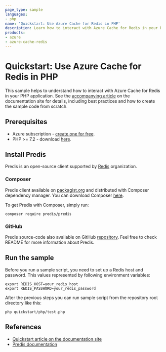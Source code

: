 ```yaml
---
page_type: sample
languages:
- php
name: 'Quickstart: Use Azure Cache for Redis in PHP'
description: Learn how to interact with Azure Cache for Redis in your PHP app.
products:
- azure
- azure-cache-redis
---
```


# Quickstart: Use Azure Cache for Redis in PHP

This sample helps to understand how to interact with Azure Cache for Redis in your PHP application. See the
[accompanying article](https://docs.microsoft.com/azure/azure-cache-for-redis/cache-python-get-started) on the documentation site for details, including best practices and how to create the sample code from scratch.

## Prerequisites

- Azure subscription - [create one for free](https://azure.microsoft.com/free/).
- PHP >= 7.2 - download [here](https://www.php.net/downloads.php).

## Install Predis

Predis is an open-source client supported by [Redis](https://redis.io/) organization.

### Composer

Predis client available on [packagist.org](https://packagist.org/packages/predis/predis) and distributed with Composer dependency manager. You can download Composer [here](https://getcomposer.org/download/).

To get Predis with Composer, simply run:

```shell
composer require predis/predis
```

### GitHub

Predis source-code also available on GitHub [repository](https://github.com/predis/predis). Feel free to check README for more information about Predis.

## Run the sample

Before you run a sample script, you need to set up a Redis host and password. This values represented by following environment variables:

```shell
export REDIS_HOST=your_redis_host
export REDIS_PASSWORD=your_redis_password
```

After the previous steps you can run sample script from the repository root directory like this:
```shell
php quickstart/php/test.php
```

## References

* [Quickstart article on the documentation site](https://docs.microsoft.com/azure/azure-cache-for-redis/cache-python-get-started)
* [Predis documentation](https://github.com/predis/predis?tab=readme-ov-file#predis)